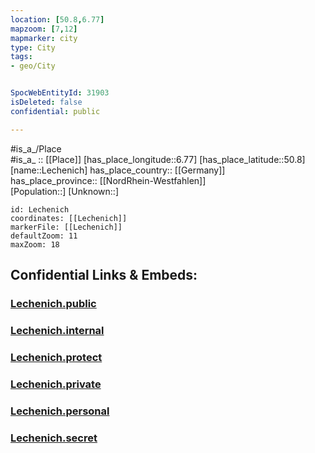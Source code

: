 ```yaml
---
location: [50.8,6.77] 
mapzoom: [7,12] 
mapmarker: city 
type: City
tags:
- geo/City


SpocWebEntityId: 31903
isDeleted: false
confidential: public

---
```

#is_a_/Place  
#is_a_ :: [[Place]] 
[has_place_longitude::6.77] 
[has_place_latitude::50.8] 
[name::Lechenich] 
has_place_country:: [[Germany]]  
has_place_province:: [[NordRhein-Westfahlen]]  
[Population::] 
[Unknown::] 


```leaflet
id: Lechenich
coordinates: [[Lechenich]] 
markerFile: [[Lechenich]] 
defaultZoom: 11 
maxZoom: 18
```


## Confidential Links & Embeds: 

### [Lechenich.public](/_public/\Earth\Continent\Europe\Europe~Central\Germany\Germany~West\Nordrhein-Westfalen\counties~NW\Rhein-Erft-Kreis\cities~Rhein-Erft-Kreis\ErftstadtLechenich.public.md) 

### [Lechenich.internal](/_internal/\Earth\Continent\Europe\Europe~Central\Germany\Germany~West\Nordrhein-Westfalen\counties~NW\Rhein-Erft-Kreis\cities~Rhein-Erft-Kreis\ErftstadtLechenich.internal.md) 

### [Lechenich.protect](/_protect/\Earth\Continent\Europe\Europe~Central\Germany\Germany~West\Nordrhein-Westfalen\counties~NW\Rhein-Erft-Kreis\cities~Rhein-Erft-Kreis\ErftstadtLechenich.protect.md) 

### [Lechenich.private](/_private/\Earth\Continent\Europe\Europe~Central\Germany\Germany~West\Nordrhein-Westfalen\counties~NW\Rhein-Erft-Kreis\cities~Rhein-Erft-Kreis\ErftstadtLechenich.private.md) 

### [Lechenich.personal](/_personal/\Earth\Continent\Europe\Europe~Central\Germany\Germany~West\Nordrhein-Westfalen\counties~NW\Rhein-Erft-Kreis\cities~Rhein-Erft-Kreis\ErftstadtLechenich.personal.md) 

### [Lechenich.secret](/_secret/\Earth\Continent\Europe\Europe~Central\Germany\Germany~West\Nordrhein-Westfalen\counties~NW\Rhein-Erft-Kreis\cities~Rhein-Erft-Kreis\ErftstadtLechenich.secret.md)

